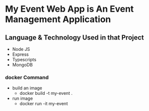 # My Event Web App is An Event Management Application

## Language & Technology Used in that Project

- Node JS
- Express
- Typescripts
- MongoDB


### docker Command

  - build an image
    - docker build -t my-event .
  - run image
    - docker run -it my-event